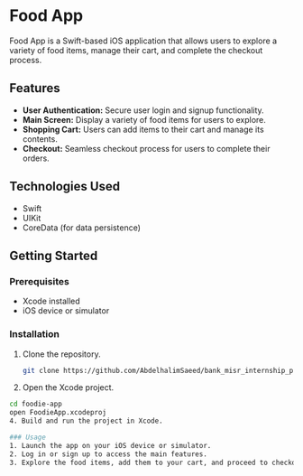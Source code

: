 # Food App

Food App is a Swift-based iOS application that allows users to explore a variety of food items, manage their cart, and complete the checkout process.


## Features

- **User Authentication:** Secure user login and signup functionality.
- **Main Screen:** Display a variety of food items for users to explore.
- **Shopping Cart:** Users can add items to their cart and manage its contents.
- **Checkout:** Seamless checkout process for users to complete their orders.


## Technologies Used

- Swift
- UIKit
- CoreData (for data persistence)


## Getting Started

### Prerequisites

- Xcode installed
- iOS device or simulator

### Installation

1. Clone the repository.
   ```bash
   git clone https://github.com/AbdelhalimSaeed/bank_misr_internship_project.git
2. Open the Xcode project.
  ```bash
  cd foodie-app
  open FoodieApp.xcodeproj
4. Build and run the project in Xcode.

### Usage
1. Launch the app on your iOS device or simulator.
2. Log in or sign up to access the main features.
3. Explore the food items, add them to your cart, and proceed to checkout.


